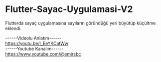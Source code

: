 # Flutter-Sayac-Uygulamasi-V2

Flutterda sayaç uygulamasına sayıların göründüğü yeri büyütüp küçültme eklendi.

------Videolu Anlatım------ <br>
https://youtu.be/l_EeYKCatWw <br>
------Youtube Kanalım------ <br>
https://www.youtube.com/@emirsbc
